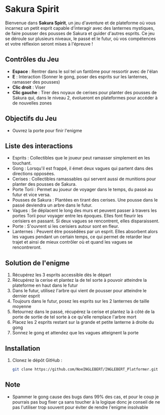 # Sakura Spirit

Bienvenue dans **Sakura Spirit**, un jeu d'aventure et de plateforme où vous incarnez un petit esprit capable d'interagir avec des lanternes mystiques, de faire pousser des pousses de Sakura et guider d'autres esprits. Ce jeu se déroule sur plusieurs niveaux, le passé et le futur, où vos compétences et votre réflexion seront mises à l'épreuve !

## Contrôles du Jeu

- **Espace** : Rentrer dans le sol tel un fantôme pour ressortir avec de l'élan
- **E** : Interaction (Sonner le gong, poser des esprits sur les lanternes, ramasser des pousses)
- **Clic droit** : Viser
- **Clic gauche** : Tirer des noyaux de cerises pour planter des pousses de Sakura qui, dans le niveau 2, évolueront en plateformes pour accéder à de nouvelles zones

## Objectifs du Jeu

- Ouvrez la porte pour finir l'enigme
  
## Liste des interactions

- Esprits : Collectibles que le joueur peut ramasser simplement en les touchant.
- Gong : Lorsqu'il est frappé, il émet deux vagues qui partent dans des directions opposées.
- Cerises : Collectibles ramassables qui servent aussi de munitions pour planter des pousses de Sakura.
- Porte Torii : Permet au joueur de voyager dans le temps, du passé au futur et vice versa.
- Pousses de Sakura : Plantées en tirant des cerises. Une pousse dans le passé deviendra un arbre dans le futur.
- Vagues : Se déplacent le long des murs et peuvent passer à travers les portes Torii pour voyager entre les époques. Elles font fleurir les cerisiers en passant. Si deux vagues se rencontrent, elles disparaissent.
- Porte : S'ouvrent si les cerisiers autour sont en fleur.
- Lanternes : Peuvent être possédées par un esprit. Elles absorbent alors les vagues pendant un certain temps, ce qui permet de retarder leur trajet et ainsi de mieux contrôler où et quand les vagues se rencontreront.

## Solution de l'enigme

1. Récupérez les 3 esprits accessible dès le départ
2. Récupérez la cerise et plantez la de tel sorte à pouvoir atteindre la plateforme en haut dans le futur
3. Dans le futur, utilisez l'arbre qui vient de pousser pour atteindre le dernier esprit
4. Toujours dans le futur, posez les esprits sur les 2 lanternes de taille moyenne
5. Retournez dans le passé, récupérez la cerise et plantez la à côté de la porte de sortie de tel sorte à ce qu'elle remplace l'arbre mort
6. Placez les 2 esprits restant sur la grande et petite lanterne à droite du gong
7. Sonnez le gong et attendez que les vagues atteignent la porte

## Installation

1. Clonez le dépôt GitHub : 
   ```bash
   git clone https://github.com/NoeINGLEBERT/INGLEBERT_Platformer.git

## Note

- Spammer le gong cause des bugs dans 99% des cas, et pour le coup je pourrais pas bug fixer ça sans toucher à la logique donc je conseil de ne pas l'utiliser trop souvent pour éviter de rendre l'enigme insolvable
